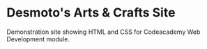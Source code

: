 # Desmoto's Arts & Crafts Site
Demonstration site showing HTML and CSS for Codeacademy Web Development module. 